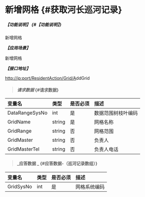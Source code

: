 # 新增网格 {#获取河长巡河记录}

##### _【功能说明】_ {#【功能说明】}

新增网格

_**【应用场景】**_

新增网格

_**【接口地址】**_

[http://ip:port/ResidentAction/Grid/A](http://ip:port/HMQuery/PatrolRiver/GetPatrolRivers)ddGrid

> #### _请求数据_ {#请求数据}

| 变量名 | 类型 | 是否必须 | 描述 |
| :--- | :--- | :--- | :--- |
| DataRangeSysNo | int | 是 | 数据范围树枝叶编码 |
| GridName | string | 是 | 网格名称 |
| GridRange | string | 否 | 网格范围 |
| GridMaster | string | 否 | 负责人 |
| GridMasterTel | string | 否 | 负责人电话 |

> #### _应答数据 _ {#应答数据-（巡河记录数组）}

| 变量名 | 类型 | 是否必须 | 描述 |
| :--- | :--- | :--- | :--- |
| GridSysNo | int | 是 | 网格系统编码 |



